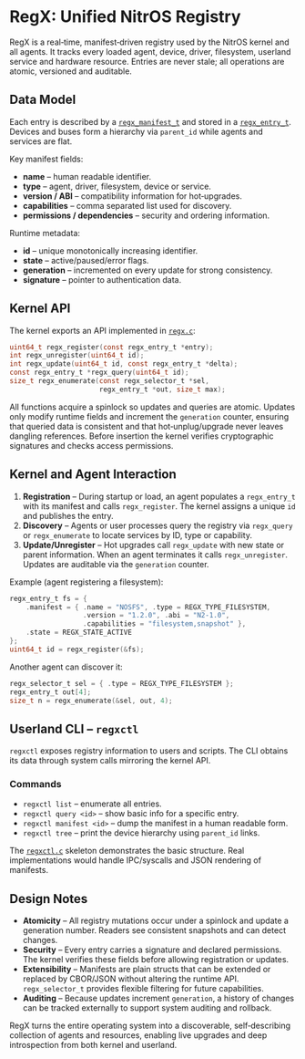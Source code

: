 # RegX: Unified NitrOS Registry

RegX is a real‑time, manifest‑driven registry used by the NitrOS kernel and all
agents.  It tracks every loaded agent, device, driver, filesystem, userland
service and hardware resource.  Entries are never stale; all operations are
atomic, versioned and auditable.

## Data Model

Each entry is described by a [`regx_manifest_t`](../include/regx.h) and stored in
a [`regx_entry_t`](../include/regx.h).  Devices and buses form a hierarchy via
`parent_id` while agents and services are flat.

Key manifest fields:

- **name** – human readable identifier.
- **type** – agent, driver, filesystem, device or service.
- **version / ABI** – compatibility information for hot‑upgrades.
- **capabilities** – comma separated list used for discovery.
- **permissions / dependencies** – security and ordering information.

Runtime metadata:

- **id** – unique monotonically increasing identifier.
- **state** – active/paused/error flags.
- **generation** – incremented on every update for strong consistency.
- **signature** – pointer to authentication data.

## Kernel API

The kernel exports an API implemented in [`regx.c`](../kernel/regx.c):

```c
uint64_t regx_register(const regx_entry_t *entry);
int regx_unregister(uint64_t id);
int regx_update(uint64_t id, const regx_entry_t *delta);
const regx_entry_t *regx_query(uint64_t id);
size_t regx_enumerate(const regx_selector_t *sel,
                      regx_entry_t *out, size_t max);
```

All functions acquire a spinlock so updates and queries are atomic.  Updates only
modify runtime fields and increment the `generation` counter, ensuring that
queried data is consistent and that hot‑unplug/upgrade never leaves dangling
references.  Before insertion the kernel verifies cryptographic signatures and
checks access permissions.

## Kernel and Agent Interaction

1. **Registration** – During startup or load, an agent populates a
   `regx_entry_t` with its manifest and calls `regx_register`.  The kernel
   assigns a unique `id` and publishes the entry.
2. **Discovery** – Agents or user processes query the registry via
   `regx_query` or `regx_enumerate` to locate services by ID, type or
   capability.
3. **Update/Unregister** – Hot upgrades call `regx_update` with new state or
   parent information.  When an agent terminates it calls `regx_unregister`.
   Updates are auditable via the `generation` counter.

Example (agent registering a filesystem):
```c
regx_entry_t fs = {
    .manifest = { .name = "NOSFS", .type = REGX_TYPE_FILESYSTEM,
                  .version = "1.2.0", .abi = "N2-1.0",
                  .capabilities = "filesystem,snapshot" },
    .state = REGX_STATE_ACTIVE
};
uint64_t id = regx_register(&fs);
```

Another agent can discover it:
```c
regx_selector_t sel = { .type = REGX_TYPE_FILESYSTEM };
regx_entry_t out[4];
size_t n = regx_enumerate(&sel, out, 4);
```


## Userland CLI – `regxctl`

`regxctl` exposes registry information to users and scripts.  The CLI obtains
its data through system calls mirroring the kernel API.

### Commands

- `regxctl list` – enumerate all entries.
- `regxctl query <id>` – show basic info for a specific entry.
- `regxctl manifest <id>` – dump the manifest in a human readable form.
- `regxctl tree` – print the device hierarchy using `parent_id` links.

The [`regxctl.c`](../user/agents/regxctl/regxctl.c) skeleton demonstrates the
basic structure.  Real implementations would handle IPC/syscalls and JSON
rendering of manifests.

## Design Notes

* **Atomicity** – All registry mutations occur under a spinlock and update a
  generation number.  Readers see consistent snapshots and can detect changes.
* **Security** – Every entry carries a signature and declared permissions.  The
  kernel verifies these fields before allowing registration or updates.
* **Extensibility** – Manifests are plain structs that can be extended or
  replaced by CBOR/JSON without altering the runtime API.  `regx_selector_t`
  provides flexible filtering for future capabilities.
* **Auditing** – Because updates increment `generation`, a history of changes can
  be tracked externally to support system auditing and rollback.

RegX turns the entire operating system into a discoverable, self‑describing
collection of agents and resources, enabling live upgrades and deep introspection
from both kernel and userland.
